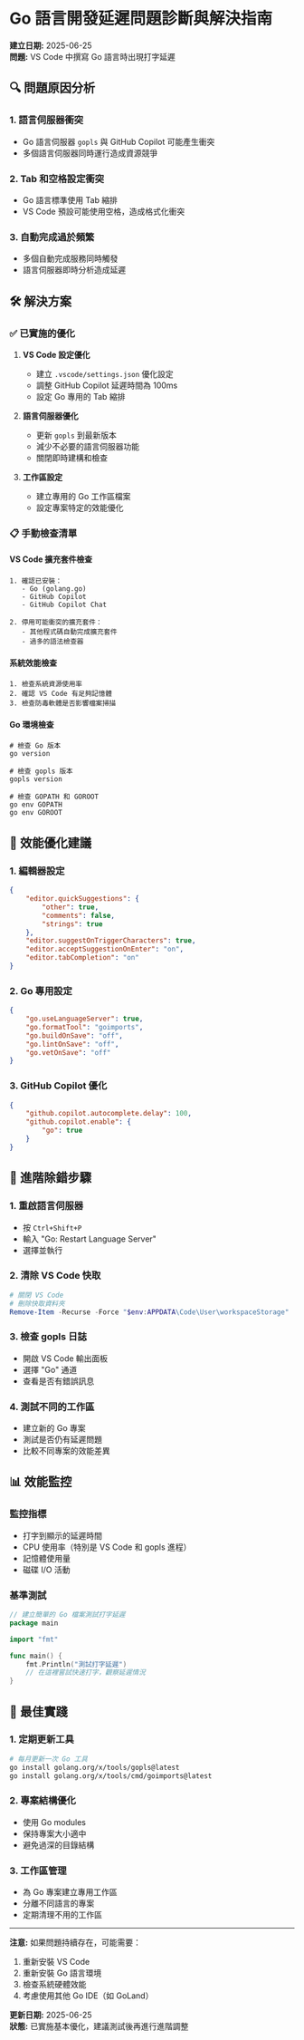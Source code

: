 # Go 語言開發延遲問題診斷與解決指南

**建立日期:** 2025-06-25  
**問題:** VS Code 中撰寫 Go 語言時出現打字延遲

## 🔍 問題原因分析

### 1. **語言伺服器衝突**
- Go 語言伺服器 `gopls` 與 GitHub Copilot 可能產生衝突
- 多個語言伺服器同時運行造成資源競爭

### 2. **Tab 和空格設定衝突**
- Go 語言標準使用 Tab 縮排
- VS Code 預設可能使用空格，造成格式化衝突

### 3. **自動完成過於頻繁**
- 多個自動完成服務同時觸發
- 語言伺服器即時分析造成延遲

## 🛠️ 解決方案

### ✅ **已實施的優化**

1. **VS Code 設定優化**
   - 建立 `.vscode/settings.json` 優化設定
   - 調整 GitHub Copilot 延遲時間為 100ms
   - 設定 Go 專用的 Tab 縮排

2. **語言伺服器優化**
   - 更新 `gopls` 到最新版本
   - 減少不必要的語言伺服器功能
   - 關閉即時建構和檢查

3. **工作區設定**
   - 建立專用的 Go 工作區檔案
   - 設定專案特定的效能優化

### 📋 **手動檢查清單**

#### VS Code 擴充套件檢查
```
1. 確認已安裝：
   - Go (golang.go)
   - GitHub Copilot
   - GitHub Copilot Chat

2. 停用可能衝突的擴充套件：
   - 其他程式碼自動完成擴充套件
   - 過多的語法檢查器
```

#### 系統效能檢查
```
1. 檢查系統資源使用率
2. 確認 VS Code 有足夠記憶體
3. 檢查防毒軟體是否影響檔案掃描
```

#### Go 環境檢查
```
# 檢查 Go 版本
go version

# 檢查 gopls 版本
gopls version

# 檢查 GOPATH 和 GOROOT
go env GOPATH
go env GOROOT
```

## 🎯 **效能優化建議**

### 1. **編輯器設定**
```json
{
    "editor.quickSuggestions": {
        "other": true,
        "comments": false,
        "strings": true
    },
    "editor.suggestOnTriggerCharacters": true,
    "editor.acceptSuggestionOnEnter": "on",
    "editor.tabCompletion": "on"
}
```

### 2. **Go 專用設定**
```json
{
    "go.useLanguageServer": true,
    "go.formatTool": "goimports",
    "go.buildOnSave": "off",
    "go.lintOnSave": "off",
    "go.vetOnSave": "off"
}
```

### 3. **GitHub Copilot 優化**
```json
{
    "github.copilot.autocomplete.delay": 100,
    "github.copilot.enable": {
        "go": true
    }
}
```

## 🔧 **進階除錯步驟**

### 1. **重啟語言伺服器**
- 按 `Ctrl+Shift+P`
- 輸入 "Go: Restart Language Server"
- 選擇並執行

### 2. **清除 VS Code 快取**
```powershell
# 關閉 VS Code
# 刪除快取資料夾
Remove-Item -Recurse -Force "$env:APPDATA\Code\User\workspaceStorage"
```

### 3. **檢查 gopls 日誌**
- 開啟 VS Code 輸出面板
- 選擇 "Go" 通道
- 查看是否有錯誤訊息

### 4. **測試不同的工作區**
- 建立新的 Go 專案
- 測試是否仍有延遲問題
- 比較不同專案的效能差異

## 📊 **效能監控**

### 監控指標
- 打字到顯示的延遲時間
- CPU 使用率（特別是 VS Code 和 gopls 進程）
- 記憶體使用量
- 磁碟 I/O 活動

### 基準測試
```go
// 建立簡單的 Go 檔案測試打字延遲
package main

import "fmt"

func main() {
    fmt.Println("測試打字延遲")
    // 在這裡嘗試快速打字，觀察延遲情況
}
```

## 🚀 **最佳實踐**

### 1. **定期更新工具**
```bash
# 每月更新一次 Go 工具
go install golang.org/x/tools/gopls@latest
go install golang.org/x/tools/cmd/goimports@latest
```

### 2. **專案結構優化**
- 使用 Go modules
- 保持專案大小適中
- 避免過深的目錄結構

### 3. **工作區管理**
- 為 Go 專案建立專用工作區
- 分離不同語言的專案
- 定期清理不用的工作區

---

**注意:** 如果問題持續存在，可能需要：
1. 重新安裝 VS Code
2. 重新安裝 Go 語言環境
3. 檢查系統硬體效能
4. 考慮使用其他 Go IDE（如 GoLand）

**更新日期:** 2025-06-25  
**狀態:** 已實施基本優化，建議測試後再進行進階調整
